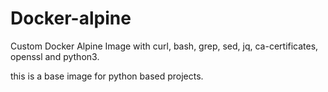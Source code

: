 # Docker-alpine

Custom Docker Alpine Image with curl, bash, grep, sed, jq, ca-certificates, openssl and python3.

this is a base image for python based projects.